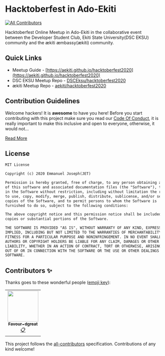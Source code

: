 # Hacktoberfest in Ado-Ekiti
<!-- ALL-CONTRIBUTORS-BADGE:START - Do not remove or modify this section -->
[![All Contributors](https://img.shields.io/badge/all_contributors-1-orange.svg?style=flat-square)](#contributors-)
<!-- ALL-CONTRIBUTORS-BADGE:END -->
Hacktoberfest Online Meetup in Ado-Ekiti in the collaborative event between the Developer Student Club, Ekiti State University(DSC EKSU) community and the ækiti æmbassy(ækiti) community.

## Quick Links

- Meetup Guide - [https://aekiti.github.io/hacktoberfest2020](https://aekiti.github.io/hacktoberfest2020)
- DSC EKSU Meetup Repo - [DSCEksu/hacktoberfest2020](https://github.com/D/hacktoberfest2020)
- ækiti Meetup Repo - [aekiti/hacktoberfest2020](https://github.com/aekiti/hacktoberfest2020)

## Contribution Guidelines
Welcome hackers! It is **awesome** to have you here! Before you start contributing with this project make sure you read our [Code Of Conduct](https://github.com/emmanuelJet/HFA-Doc/blob/master/CODE_OF_CONDUCT.md), it is really important to make this inclusive and open to everyone, otherwise, it would not... 

[Read More](https://github.com/emmanuelJet/HFA-Doc/blob/master/CONTRIBUTING.md)

## License
```md
MIT License

Copyright (c) 2020 Emmanuel Joseph(JET)

Permission is hereby granted, free of charge, to any person obtaining a copy
of this software and associated documentation files (the "Software"), to deal
in the Software without restriction, including without limitation the rights
to use, copy, modify, merge, publish, distribute, sublicense, and/or sell
copies of the Software, and to permit persons to whom the Software is
furnished to do so, subject to the following conditions:

The above copyright notice and this permission notice shall be included in all
copies or substantial portions of the Software.

THE SOFTWARE IS PROVIDED "AS IS", WITHOUT WARRANTY OF ANY KIND, EXPRESS OR
IMPLIED, INCLUDING BUT NOT LIMITED TO THE WARRANTIES OF MERCHANTABILITY,
FITNESS FOR A PARTICULAR PURPOSE AND NONINFRINGEMENT. IN NO EVENT SHALL THE
AUTHORS OR COPYRIGHT HOLDERS BE LIABLE FOR ANY CLAIM, DAMAGES OR OTHER
LIABILITY, WHETHER IN AN ACTION OF CONTRACT, TORT OR OTHERWISE, ARISING FROM,
OUT OF OR IN CONNECTION WITH THE SOFTWARE OR THE USE OR OTHER DEALINGS IN THE
SOFTWARE.
```
## Contributors ✨

Thanks goes to these wonderful people ([emoji key](https://allcontributors.org/docs/en/emoji-key)):

<!-- ALL-CONTRIBUTORS-LIST:START - Do not remove or modify this section -->
<!-- prettier-ignore-start -->
<!-- markdownlint-disable -->
<table>
  <tr>
    <td align="center"><a href="https://github.com/Favour-dgreat"><img src="https://avatars0.githubusercontent.com/u/53022031?v=4" width="100px;" alt=""/><br /><sub><b>Favour-dgreat</b></sub></a><br /><a href="#eventOrganizing-Favour-dgreat" title="Event Organizing">📋</a></td>
  </tr>
</table>

<!-- markdownlint-enable -->
<!-- prettier-ignore-end -->
<!-- ALL-CONTRIBUTORS-LIST:END -->

This project follows the [all-contributors](https://github.com/all-contributors/all-contributors) specification. Contributions of any kind welcome!